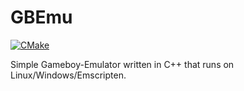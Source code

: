# GBEmu

[![CMake](https://github.com/mblk/GBEmu/actions/workflows/cmake.yml/badge.svg)](https://github.com/mblk/GBEmu/actions/workflows/cmake.yml)

Simple Gameboy-Emulator written in C++ that runs on Linux/Windows/Emscripten.
